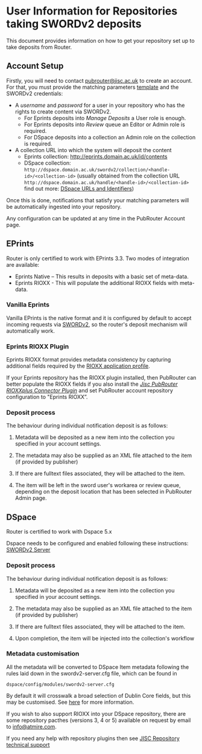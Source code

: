 # User Information for Repositories taking SWORDv2 deposits

This document provides information on how to get your repository set up to take deposits from Router.

## Account Setup

Firstly, you will need to contact pubrouter@jisc.ac.uk to create an account. For that, you must provide the matching parameters [template](https://pubrouter.jisc.ac.uk/static/csvtemplate.csv) and the SWORDv2 credentials:

* A *username* and *password* for a user in your repository who has the rights to create content via SWORDv2.
   * For Eprints deposits into *Manage Deposits* a User role is enough.
   * For Eprints deposits into *Review* queue an Editor or Admin role is required.
   * For DSpace deposits into a collection an Admin role on the collection is required.
* A collection URL into which the system will deposit the content
   * Eprints collection: http://eprints.domain.ac.uk/id/contents
   * DSpace collection: `http://dspace.domain.ac.uk/swordv2/collection/<handle-id>/<collection-id>` (usually obtained from the collection URL `http://dspace.domain.ac.uk/handle/<handle-id>/<collection-id>` find out more: [DSpace URLs and Identifiers](https://wiki.duraspace.org/display/DSDOC5x/Functional+Overview#FunctionalOverview-PersistentURLsandIdentifiers))

Once this is done, notifications that satisfy your matching parameters will be automatically ingested into your repository.

Any configuration can be updated at any time in the PubRouter Account page.

## EPrints

Router is only certified to work with EPrints 3.3. Two modes of integration are available:

* Eprints Native – This results in deposits with a basic set of meta-data.
* Eprints RIOXX - This will populate the additional RIOXX fields with meta-data.

### Vanilla Eprints

Vanilla EPrints is the native format and it is configured by default to accept incoming requests via [SWORDv2](https://wiki.eprints.org/w/SWORD_2.0), so the router's deposit mechanism will automatically work.  

### Eprints RIOXX Plugin

Eprints RIOXX format provides metadata consistency by capturing additional fields required by the [RIOXX application profile](http://rioxx.net/v2-0-final/).

If your Eprints repository has the RIOXX plugin installed, then PubRouter can better populate the RIOXX fields if you also install the [*Jisc PubRouter RIOXXplus Connector Plugin*](http://wiki.eprints.org/w/Jisc_Publications_Router) and set PubRouter account repository configuration to "Eprints RIOXX”.

### Deposit process

The behaviour during individual notification deposit is as follows:

1. Metadata will be deposited as a new item into the collection you specified in your account settings.

2. The metadata may also be supplied as an XML file attached to the item (if provided by publisher)

3. If there are fulltext files associated, they will be attached to the item.

4. The item will be left in the sword user's workarea or review queue, depending on the deposit location that has been selected in PubRouter Admin page.

## DSpace

Router is certified to work with Dspace 5.x

Dspace needs to be configured and enabled following these instructions: [SWORDv2 Server](https://wiki.duraspace.org/display/DSDOC5x/SWORDv2+Server)


### Deposit process

The behaviour during individual notification deposit is as follows:

1. Metadata will be deposited as a new item into the collection you specified in your account settings.

2. The metadata may also be supplied as an XML file attached to the item (if provided by publisher)

3. If there are fulltext files associated, they will be attached to the item.

4. Upon completion, the item will be injected into the collection's workflow
 
### Metadata customisation

All the metadata will be converted to DSpace Item metadata following the rules laid down in the swordv2-server.cfg file, which
can be found in

    dspace/config/modules/swordv2-server.cfg
    
By default it will crosswalk a broad selection of Dublin Core fields, but this may be customised. See [here](https://wiki.duraspace.org/display/DSDOC5x/Metadata+and+Bitstream+Format+Registries) for more information.

If you wish to also support RIOXX into your DSpace repository, there are some repository pacthes (versions 3, 4 or 5) available on request by email to info@atmire.com.



If you need any help with repository plugins then see [JISC Repository technical support](https://www.jisc.ac.uk/repository-technical-support)
